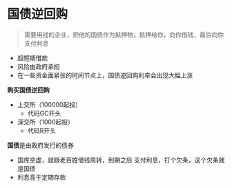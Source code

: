 # 国债逆回购
>需要用钱的企业，把他的国债作为抵押物，抵押给你，向你借钱，最后向你支付利息
- 超短期借款
- 风险由政府承担
- 在一些资金面紧张的时间节点上，国债逆回购利率会出现大幅上涨

**购买国债逆回购**
- 上交所（100000起投）
  - 代码GC开头
- 深交所（1000起投）
  - 代码R开头

**国债**是由政府发行的债券
- 国库空虚，就跟老百姓借钱周转，到期之后 支付利息，打个欠条，这个欠条就是国债
- 利息高于定期存款


